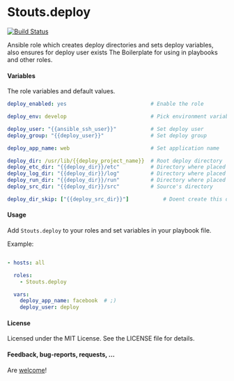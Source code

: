 Stouts.deploy
=============

[![Build Status](https://travis-ci.org/Stouts/Stouts.deploy.png)](https://travis-ci.org/Stouts/Stouts.deploy)

Ansible role which creates deploy directories and sets deploy variables, also ensures for deploy user exists
The Boilerplate for using in playbooks and other roles.


#### Variables

The role variables and default values.

```yaml
deploy_enabled: yes                           # Enable the role

deploy_env: develop                           # Pick environment variable

deploy_user: "{{ansible_ssh_user}}"           # Set deploy user
deploy_group: "{{deploy_user}}"               # Set deploy group

deploy_app_name: web                          # Set application name

deploy_dir: /usr/lib/{{deploy_project_name}}  # Root deploy directory
deploy_etc_dir: "{{deploy_dir}}/etc"          # Directory where placed configuration files
deploy_log_dir: "{{deploy_dir}}/log"          # Directory where placed logs
deploy_run_dir: "{{deploy_dir}}/run"          # Directory where placed unix sockets and pid files
deploy_src_dir: "{{deploy_dir}}/src"          # Source's directory

deploy_dir_skip: ["{{deploy_src_dir}}"]           # Doent create this dirs
```

#### Usage

Add `Stouts.deploy` to your roles and set variables in your playbook file.

Example:

```yaml

- hosts: all

  roles:
    - Stouts.deploy

  vars:
    deploy_app_name: facebook  # ;)
    deploy_user: deploy
```

#### License

Licensed under the MIT License. See the LICENSE file for details.

#### Feedback, bug-reports, requests, ...

Are [welcome](https://github.com/Stouts/Stouts.deploy/issues)!
